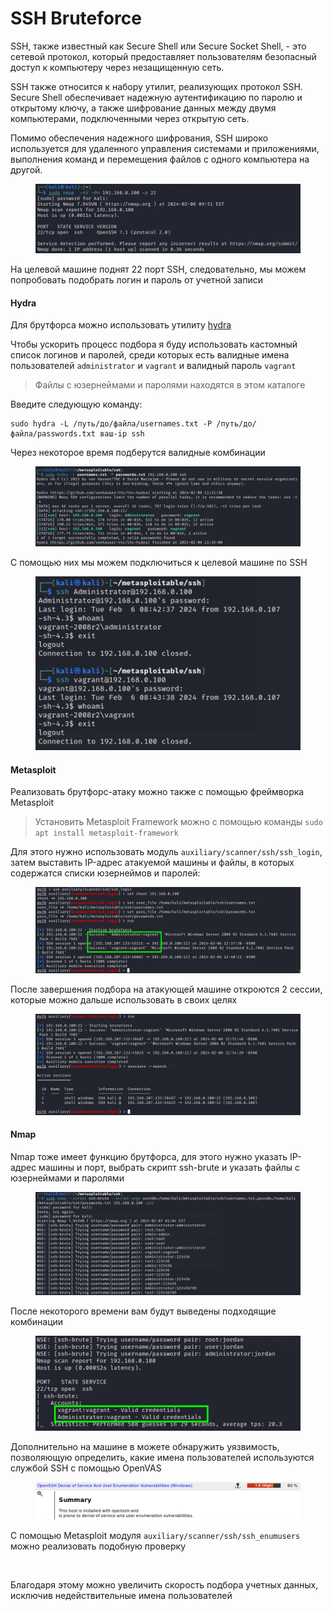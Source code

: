 # SSH Bruteforce

SSH, также известный как Secure Shell или Secure Socket Shell, - это сетевой протокол, который предоставляет пользователям безопасный доступ к компьютеру через незащищенную сеть.

SSH также относится к набору утилит, реализующих протокол SSH. Secure Shell обеспечивает надежную аутентификацию по паролю и открытому ключу, а также шифрование данных между двумя компьютерами, подключенными через открытую сеть.

Помимо обеспечения надежного шифрования, SSH широко используется для удаленного управления системами и приложениями, выполнения команд и перемещения файлов с одного компьютера на другой.

<figure><img src="../.gitbook/assets/nmap_ssh.png" alt=""><figcaption></figcaption></figure>

На целевой машине поднят 22 порт SSH, следовательно, мы можем попробовать подобрать логин и пароль от учетной записи

#### Hydra

Для брутфорса можно использовать утилиту [hydra](https://www.kali.org/tools/hydra/)

Чтобы ускорить процесс подбора я буду использовать кастомный список логинов и паролей, среди которых есть валидные имена пользователей `administrator` и `vagrant` и валидный пароль `vagrant`

> Файлы с юзернеймами и паролями находятся в этом каталоге

Введите следующую команду:

```
sudo hydra -L /путь/до/файла/usernames.txt -P /путь/до/файла/passwords.txt ваш-ip ssh
```

Через некоторое время подберутся валидные комбинации

<figure><img src="../.gitbook/assets/hydra_brute_ssh.png" alt=""><figcaption></figcaption></figure>

С помощью них мы можем подключиться к целевой машине по SSH

<figure><img src="../.gitbook/assets/ssh_connection.png" alt=""><figcaption></figcaption></figure>

#### Metasploit

Реализовать брутфорс-атаку можно также с помощью фреймворка Metasploit

> Установить Metasploit Framework можно с помощью команды `sudo apt install metasploit-framework`

Для этого нужно использовать модуль `auxiliary/scanner/ssh/ssh_login`, затем выставить IP-адрес атакуемой машины и файлы, в которых содержатся списки юзернеймов и паролей:

<figure><img src="../.gitbook/assets/metasploit_brute.png" alt=""><figcaption></figcaption></figure>

После завершения подбора на атакующей машине откроются 2 сессии, которые можно дальше использовать в своих целях

<figure><img src="../.gitbook/assets/metasploit_sessions.png" alt=""><figcaption></figcaption></figure>

#### Nmap

Nmap тоже имеет функцию брутфорса, для этого нужно указать IP-адрес машины и порт, выбрать скрипт ssh-brute и указать файлы с юзернеймами и паролями

<figure><img src="../.gitbook/assets/nmap_brute_ssh.png" alt=""><figcaption></figcaption></figure>

После некоторого времени вам будут выведены подходящие комбинации

<figure><img src="../.gitbook/assets/nmap_ssh_creds.png" alt=""><figcaption></figcaption></figure>

Дополнительно на машине в можете обнаружить уязвимость, позволяющую определить, какие имена пользователей используются службой SSH с помощью OpenVAS

<figure><img src="../.gitbook/assets/openvas.png" alt=""><figcaption></figcaption></figure>

С помощью Metasploit модуля `auxiliary/scanner/ssh/ssh_enumusers` можно реализовать подобную проверку

<figure><img src="../.gitbook/assets/ifound_users.png" alt=""><figcaption></figcaption></figure>

Благодаря этому можно увеличить скорость подбора учетных данных, исключив недействительные имена пользователей
